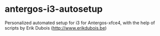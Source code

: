 # antergos-i3-autosetup

Personalized automated setup for i3 for Antergos-xfce4, with the help of scripts by Erik Dubois (http://www.erikdubois.be)
